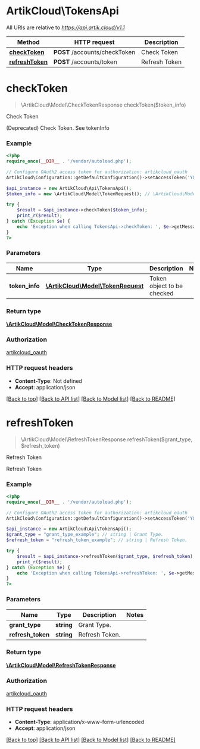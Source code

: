 # ArtikCloud\TokensApi

All URIs are relative to *https://api.artik.cloud/v1.1*

Method | HTTP request | Description
------------- | ------------- | -------------
[**checkToken**](TokensApi.md#checkToken) | **POST** /accounts/checkToken | Check Token
[**refreshToken**](TokensApi.md#refreshToken) | **POST** /accounts/token | Refresh Token


# **checkToken**
> \ArtikCloud\Model\CheckTokenResponse checkToken($token_info)

Check Token

(Deprecated) Check Token. See tokenInfo

### Example
```php
<?php
require_once(__DIR__ . '/vendor/autoload.php');

// Configure OAuth2 access token for authorization: artikcloud_oauth
ArtikCloud\Configuration::getDefaultConfiguration()->setAccessToken('YOUR_ACCESS_TOKEN');

$api_instance = new ArtikCloud\Api\TokensApi();
$token_info = new \ArtikCloud\Model\TokenRequest(); // \ArtikCloud\Model\TokenRequest | Token object to be checked

try {
    $result = $api_instance->checkToken($token_info);
    print_r($result);
} catch (Exception $e) {
    echo 'Exception when calling TokensApi->checkToken: ', $e->getMessage(), PHP_EOL;
}
?>
```

### Parameters

Name | Type | Description  | Notes
------------- | ------------- | ------------- | -------------
 **token_info** | [**\ArtikCloud\Model\TokenRequest**](../Model/\ArtikCloud\Model\TokenRequest.md)| Token object to be checked |

### Return type

[**\ArtikCloud\Model\CheckTokenResponse**](../Model/CheckTokenResponse.md)

### Authorization

[artikcloud_oauth](../../README.md#artikcloud_oauth)

### HTTP request headers

 - **Content-Type**: Not defined
 - **Accept**: application/json

[[Back to top]](#) [[Back to API list]](../../README.md#documentation-for-api-endpoints) [[Back to Model list]](../../README.md#documentation-for-models) [[Back to README]](../../README.md)

# **refreshToken**
> \ArtikCloud\Model\RefreshTokenResponse refreshToken($grant_type, $refresh_token)

Refresh Token

Refresh Token

### Example
```php
<?php
require_once(__DIR__ . '/vendor/autoload.php');

// Configure OAuth2 access token for authorization: artikcloud_oauth
ArtikCloud\Configuration::getDefaultConfiguration()->setAccessToken('YOUR_ACCESS_TOKEN');

$api_instance = new ArtikCloud\Api\TokensApi();
$grant_type = "grant_type_example"; // string | Grant Type.
$refresh_token = "refresh_token_example"; // string | Refresh Token.

try {
    $result = $api_instance->refreshToken($grant_type, $refresh_token);
    print_r($result);
} catch (Exception $e) {
    echo 'Exception when calling TokensApi->refreshToken: ', $e->getMessage(), PHP_EOL;
}
?>
```

### Parameters

Name | Type | Description  | Notes
------------- | ------------- | ------------- | -------------
 **grant_type** | **string**| Grant Type. |
 **refresh_token** | **string**| Refresh Token. |

### Return type

[**\ArtikCloud\Model\RefreshTokenResponse**](../Model/RefreshTokenResponse.md)

### Authorization

[artikcloud_oauth](../../README.md#artikcloud_oauth)

### HTTP request headers

 - **Content-Type**: application/x-www-form-urlencoded
 - **Accept**: application/json

[[Back to top]](#) [[Back to API list]](../../README.md#documentation-for-api-endpoints) [[Back to Model list]](../../README.md#documentation-for-models) [[Back to README]](../../README.md)

